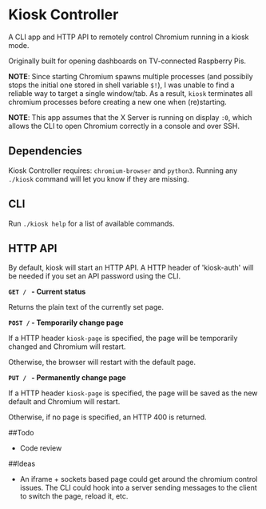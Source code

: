 Kiosk Controller
================

A CLI app and HTTP API to remotely control Chromium running in a kiosk mode.

Originally built for opening dashboards on TV-connected Raspberry Pis.

**NOTE**: Since starting Chromium spawns multiple processes (and possibily stops the initial one stored in shell variable `$!`), I was unable to find a reliable way to target a single window/tab. As a result, `kiosk` terminates all chromium processes before creating a new one when (re)starting.

**NOTE**: This app assumes that the X Server is running on display `:0`, which allows the CLI to open Chromium correctly in a console and over SSH.

## Dependencies

Kiosk Controller requires: `chromium-browser` and `python3`. Running any `./kiosk` command will let you know if they are missing.

## CLI

Run `./kiosk help` for a list of available commands.

## HTTP API

By default, kiosk will start an HTTP API. A HTTP header of 'kiosk-auth' will be needed if you set an API password using the CLI.

**`GET / ` - Current status**

Returns the plain text of the currently set page.

**`POST /` - Temporarily change page**

If a HTTP header `kiosk-page` is specified, the page will be temporarily changed and Chromium will restart.

Otherwise, the browser will restart with the default page.

**`PUT / ` - Permanently change page**

If a HTTP header `kiosk-page` is specified, the page will be saved as the new default and Chromium will restart.

Otherwise, if no page is specified, an HTTP 400 is returned.

##Todo

- Code review

##Ideas

- An iframe + sockets based page could get around the chromium control issues. The CLI could hook into a server sending messages to the client to switch the page, reload it, etc.
